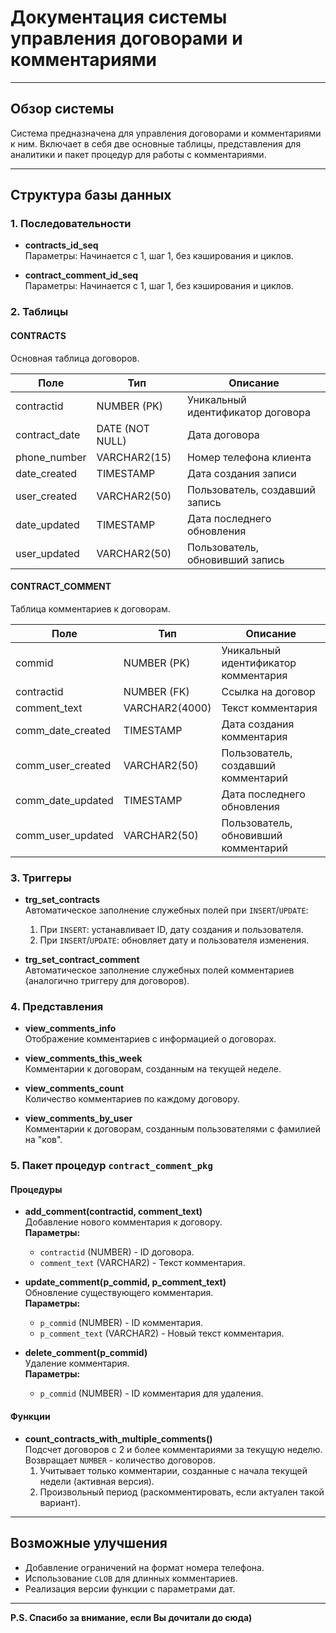 # Документация системы управления договорами и комментариями
---

## Обзор системы

Система предназначена для управления договорами и комментариями к ним. Включает в себя две основные таблицы, представления для аналитики и пакет процедур для работы с комментариями.

---

## Структура базы данных

### 1. Последовательности

- **contracts_id_seq**  
  Параметры: Начинается с 1, шаг 1, без кэширования и циклов.

- **contract_comment_id_seq**  
  Параметры: Начинается с 1, шаг 1, без кэширования и циклов.

### 2. Таблицы

#### CONTRACTS
Основная таблица договоров.

| Поле             | Тип            | Описание                                     |
|------------------|----------------|----------------------------------------------|
| contractid       | NUMBER (PK)    | Уникальный идентификатор договора            |
| contract_date    | DATE (NOT NULL) | Дата договора                                |
| phone_number     | VARCHAR2(15)   | Номер телефона клиента                       |
| date_created     | TIMESTAMP      | Дата создания записи                         |
| user_created      | VARCHAR2(50)   | Пользователь, создавший запись              |
| date_updated     | TIMESTAMP      | Дата последнего обновления                   |
| user_updated      | VARCHAR2(50)   | Пользователь, обновивший запись             |

#### CONTRACT_COMMENT
Таблица комментариев к договорам.

| Поле               | Тип             | Описание                                     |
|--------------------|-----------------|----------------------------------------------|
| commid             | NUMBER (PK)     | Уникальный идентификатор комментария         |
| contractid         | NUMBER (FK)     | Ссылка на договор                            |
| comment_text       | VARCHAR2(4000)  | Текст комментария                           |
| comm_date_created  | TIMESTAMP       | Дата создания комментария                    |
| comm_user_created  | VARCHAR2(50)    | Пользователь, создавший комментарий         |
| comm_date_updated  | TIMESTAMP       | Дата последнего обновления                   |
| comm_user_updated  | VARCHAR2(50)    | Пользователь, обновивший комментарий        |

### 3. Триггеры

- **trg_set_contracts**  
  Автоматическое заполнение служебных полей при `INSERT`/`UPDATE`:
  1. При `INSERT`: устанавливает ID, дату создания и пользователя.
  2. При `INSERT`/`UPDATE`: обновляет дату и пользователя изменения.

- **trg_set_contract_comment**  
  Автоматическое заполнение служебных полей комментариев (аналогично триггеру для договоров).

### 4. Представления

- **view_comments_info**  
  Отображение комментариев с информацией о договорах.

- **view_comments_this_week**  
  Комментарии к договорам, созданным на текущей неделе.

- **view_comments_count**  
  Количество комментариев по каждому договору.

- **view_comments_by_user**  
  Комментарии к договорам, созданным пользователями с фамилией на "ков".

### 5. Пакет процедур `contract_comment_pkg`

#### Процедуры

- **add_comment(contractid, comment_text)**  
  Добавление нового комментария к договору.  
  **Параметры:**
  - `contractid` (NUMBER) - ID договора.
  - `comment_text` (VARCHAR2) - Текст комментария.

- **update_comment(p_commid, p_comment_text)**  
  Обновление существующего комментария.  
  **Параметры:**
  - `p_commid` (NUMBER) - ID комментария.
  - `p_comment_text` (VARCHAR2) - Новый текст комментария.

- **delete_comment(p_commid)**  
  Удаление комментария.  
  **Параметры:**
  - `p_commid` (NUMBER) - ID комментария для удаления.

#### Функции

- **count_contracts_with_multiple_comments()**  
  Подсчет договоров с 2 и более комментариями за текущую неделю.  
  Возвращает `NUMBER` - количество договоров.
  1. Учитывает только комментарии, созданные с начала текущей недели (активная версия).
  2. Произвольный период (раскомментировать, если актуален такой вариант).

---

## Возможные улучшения

- Добавление ограничений на формат номера телефона.
- Использование `CLOB` для длинных комментариев.
- Реализация версии функции с параметрами дат.

---

**P.S. Спасибо за внимание, если Вы дочитали до сюда)**

